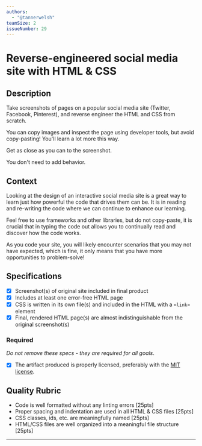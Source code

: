 ```yaml
---
authors:
  - "@tannerwelsh"
teamSize: 2
issueNumber: 29
---
```


# Reverse-engineered social media site with HTML & CSS

## Description

Take screenshots of pages on a popular social media site (Twitter, Facebook, Pinterest), and reverse engineer the HTML and CSS from scratch.

You can copy images and inspect the page using developer tools, but avoid copy-pasting! You'll learn a lot more this way.

Get as close as you can to the screenshot.

You don't need to add behavior.
## Context

Looking at the design of an interactive social media site is a great way to learn just how powerful the code that drives them can be. It is in reading and re-writing the code where we can continue to enhance our learning. 

Feel free to use frameworks and other libraries, but do not copy-paste, it is crucial that in typing the code out allows you to continually read and discover how the code works. 

As you code your site, you will likely encounter scenarios that you may not have expected, which is fine, it only means that you have more opportunities to problem-solve!
## Specifications
- [x] Screenshot(s) of original site included in final product
- [x] Includes at least one error-free HTML page
- [x] CSS is written in its own file(s) and included in the HTML with a `<link>` element
- [x] Final, rendered HTML page(s) are almost indistinguishable from the original screenshot(s)
### Required

_Do not remove these specs - they are required for all goals_.
- [x] The artifact produced is properly licensed, preferably with the [MIT license](https://opensource.org/licenses/MIT).
## Quality Rubric
- Code is well formatted without any linting errors [25pts]
- Proper spacing and indentation are used in all HTML & CSS files [25pts]
- CSS classes, ids, etc. are meaningfully named [25pts]
- HTML/CSS files are well organized into a meaningful file structure [25pts]

---






